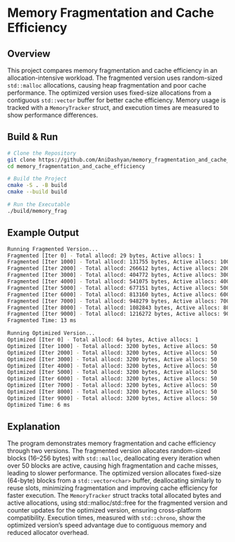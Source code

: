 # Memory Fragmentation and Cache Efficiency

## Overview
This project compares memory fragmentation and cache efficiency in an allocation-intensive workload. The fragmented version uses random-sized `std::malloc` allocations, causing heap fragmentation and poor cache performance. The optimized version uses fixed-size allocations from a contiguous `std::vector` buffer for better cache efficiency. Memory usage is tracked with a `MemoryTracker` struct, and execution times are measured to show performance differences.

## Build & Run
```bash
# Clone the Repository
git clone https://github.com/AniDashyan/memory_fragmentation_and_cache_efficiency
cd memory_fragmentation_and_cache_efficiency

# Build the Project
cmake -S . -B build
cmake --build build

# Run the Executable
./build/memory_frag
```

## Example Output
```bash
Running Fragmented Version...
Fragmented [Iter 0] - Total allocd: 29 bytes, Active allocs: 1
Fragmented [Iter 1000] - Total allocd: 131755 bytes, Active allocs: 1001
Fragmented [Iter 2000] - Total allocd: 266612 bytes, Active allocs: 2001
Fragmented [Iter 3000] - Total allocd: 404772 bytes, Active allocs: 3001
Fragmented [Iter 4000] - Total allocd: 541075 bytes, Active allocs: 4001
Fragmented [Iter 5000] - Total allocd: 677151 bytes, Active allocs: 5001
Fragmented [Iter 6000] - Total allocd: 813160 bytes, Active allocs: 6001
Fragmented [Iter 7000] - Total allocd: 948279 bytes, Active allocs: 7001
Fragmented [Iter 8000] - Total allocd: 1082843 bytes, Active allocs: 8001
Fragmented [Iter 9000] - Total allocd: 1216272 bytes, Active allocs: 9001
Fragmented Time: 13 ms

Running Optimized Version...
Optimized [Iter 0] - Total allocd: 64 bytes, Active allocs: 1
Optimized [Iter 1000] - Total allocd: 3200 bytes, Active allocs: 50
Optimized [Iter 2000] - Total allocd: 3200 bytes, Active allocs: 50
Optimized [Iter 3000] - Total allocd: 3200 bytes, Active allocs: 50
Optimized [Iter 4000] - Total allocd: 3200 bytes, Active allocs: 50
Optimized [Iter 5000] - Total allocd: 3200 bytes, Active allocs: 50
Optimized [Iter 6000] - Total allocd: 3200 bytes, Active allocs: 50
Optimized [Iter 7000] - Total allocd: 3200 bytes, Active allocs: 50
Optimized [Iter 8000] - Total allocd: 3200 bytes, Active allocs: 50
Optimized [Iter 9000] - Total allocd: 3200 bytes, Active allocs: 50
Optimized Time: 6 ms
```

## Explanation
The program demonstrates memory fragmentation and cache efficiency through two versions. The fragmented version allocates random-sized blocks (16–256 bytes) with `std::malloc`, deallocating every iteration when over 50 blocks are active, causing high fragmentation and cache misses, leading to slower performance. The optimized version allocates fixed-size (64-byte) blocks from a `std::vector<char>` buffer, deallocating similarly to reuse slots, minimizing fragmentation and improving cache efficiency for faster execution. The `MemoryTracker` struct tracks total allocated bytes and active allocations, using std::malloc/std::free for the fragmented version and counter updates for the optimized version, ensuring cross-platform compatibility. Execution times, measured with `std::chrono`, show the optimized version’s speed advantage due to contiguous memory and reduced allocator overhead.
